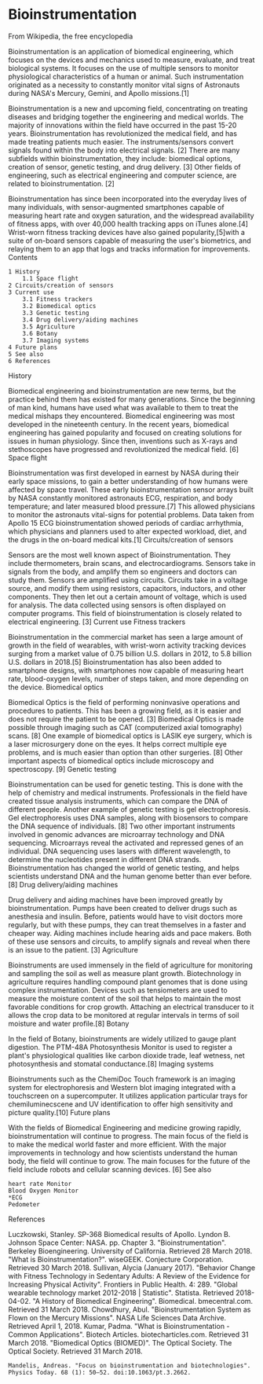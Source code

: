 

	
# Bioinstrumentation
From Wikipedia, the free encyclopedia

Bioinstrumentation is an application of biomedical engineering, which focuses on the devices and mechanics used to measure, evaluate, and treat biological systems. It focuses on the use of multiple sensors to monitor physiological characteristics of a human or animal. Such instrumentation originated as a necessity to constantly monitor vital signs of Astronauts during NASA's Mercury, Gemini, and Apollo missions.[1]

Bioinstrumentation is a new and upcoming field, concentrating on treating diseases and bridging together the engineering and medical worlds. The majority of innovations within the field have occurred in the past 15-20 years. Bioinstrumentation has revolutionized the medical field, and has made treating patients much easier. The instruments/sensors convert signals found within the body into electrical signals. [2] There are many subfields within bioinstrumentation, they include: biomedical options, creation of sensor, genetic testing, and drug delivery. [3] Other fields of engineering, such as electrical engineering and computer science, are related to bioinstrumentation. [2]

Bioinstrumentation has since been incorporated into the everyday lives of many individuals, with sensor-augmented smartphones capable of measuring heart rate and oxygen saturation, and the widespread availability of fitness apps, with over 40,000 health tracking apps on iTunes alone.[4] Wrist-worn fitness tracking devices have also gained popularity,[5]with a suite of on-board sensors capable of measuring the user's biometrics, and relaying them to an app that logs and tracks information for improvements.
Contents

    1 History
        1.1 Space flight
    2 Circuits/creation of sensors
    3 Current use
        3.1 Fitness trackers
        3.2 Biomedical optics
        3.3 Genetic testing
        3.4 Drug delivery/aiding machines
        3.5 Agriculture
        3.6 Botany
        3.7 Imaging systems
    4 Future plans
    5 See also
    6 References

History

Biomedical engineering and bioinstrumentation are new terms, but the practice behind them has existed for many generations. Since the beginning of man kind, humans have used what was available to them to treat the medical mishaps they encountered. Biomedical engineering was most developed in the nineteenth century. In the recent years, biomedical engineering has gained popularity and focused on creating solutions for issues in human physiology. Since then, inventions such as X-rays and stethoscopes have progressed and revolutionized the medical field. [6]
Space flight

Bioinstrumentation was first developed in earnest by NASA during their early space missions, to gain a better understanding of how humans were affected by space travel. These early bioinstrumentation sensor arrays built by NASA constantly monitored astronauts ECG, respiration, and body temperature; and later measured blood pressure.[7] This allowed physicians to monitor the astronauts vital-signs for potential problems. Data taken from Apollo 15 ECG bioinstrumentation showed periods of cardiac arrhythmia, which physicians and planners used to alter expected workload, diet, and the drugs in the on-board medical kits.[1]
Circuits/creation of sensors

Sensors are the most well known aspect of Bioinstrumentation. They include thermometers, brain scans, and electrocardiograms. Sensors take in signals from the body, and amplify them so engineers and doctors can study them. Sensors are amplified using circuits. Circuits take in a voltage source, and modify them using resistors, capacitors, inductors, and other components. They then let out a certain amount of voltage, which is used for analysis. The data collected using sensors is often displayed on computer programs. This field of bioinstrumentation is closely related to electrical engineering. [3]
Current use
Fitness trackers

Bioinstrumentation in the commercial market has seen a large amount of growth in the field of wearables, with wrist-worn activity tracking devices surging from a market value of 0.75 billion U.S. dollars in 2012, to 5.8 billion U.S. dollars in 2018.[5] Bioinstrumentation has also been added to smartphone designs, with smartphones now capable of measuring heart rate, blood-oxygen levels, number of steps taken, and more depending on the device.
Biomedical optics

Biomedical Optics is the field of performing noninvasive operations and procedures to patients. This has been a growing field, as it is easier and does not require the patient to be opened. [3] Biomedical Optics is made possible through imaging such as CAT (computerized axial tomography) scans. [8] One example of biomedical optics is LASIK eye surgery, which is a laser microsurgery done on the eyes. It helps correct multiple eye problems, and is much easier than option than other surgeries. [8] Other important aspects of biomedical optics include microscopy and spectroscopy. [9]
Genetic testing

Bioinstrumentation can be used for genetic testing. This is done with the help of chemistry and medical instruments. Professionals in the field have created tissue analysis instruments, which can compare the DNA of different people. Another example of genetic testing is gel electrophoresis. Gel electrophoresis uses DNA samples, along with biosensors to compare the DNA sequence of individuals. [8] Two other important instruments involved in genomic advances are microarray technology and DNA sequencing. Microarrays reveal the activated and repressed genes of an individual. DNA sequencing uses lasers with different wavelength, to determine the nucleotides present in different DNA strands. Bioinstrumentation has changed the world of genetic testing, and helps scientists understand DNA and the human genome better than ever before. [8]
Drug delivery/aiding machines

Drug delivery and aiding machines have been improved greatly by bioinstrumentation. Pumps have been created to deliver drugs such as anesthesia and insulin. Before, patients would have to visit doctors more regularly, but with these pumps, they can treat themselves in a faster and cheaper way. Aiding machines include hearing aids and pace makers. Both of these use sensors and circuits, to amplify signals and reveal when there is an issue to the patient. [3]
Agriculture

Bioinstruments are used immensely in the field of agriculture for monitoring and sampling the soil as well as measure plant growth. Biotechnology in agriculture requires handling compound plant genomes that is done using complex instrumentation. Devices such as tensiometers are used to measure the moisture content of the soil that helps to maintain the most favorable conditions for crop growth. Attaching an electrical transducer to it allows the crop data to be monitored at regular intervals in terms of soil moisture and water profile.[8]
Botany

In the field of Botany, bioinstruments are widely utilized to gauge plant digestion. The PTM-48A Photosynthesis Monitor is used to register a plant's physiological qualities like carbon dioxide trade, leaf wetness, net photosynthesis and stomatal conductance.[8]
Imaging systems

Bioinstruments such as the ChemiDoc Touch framework is an imaging system for electrophoresis and Western blot imaging integrated with a touchscreen on a supercomputer. It utilizes application particular trays for chemiluminecscene and UV identification to offer high sensitivity and picture quality.[10]
Future plans

With the fields of Biomedical Engineering and medicine growing rapidly, bioinstrumentation will continue to progress. The main focus of the field is to make the medical world faster and more efficient. With the major improvements in technology and how scientists understand the human body, the field will continue to grow. The main focuses for the future of the field include robots and cellular scanning devices. [6]
See also

    heart rate Monitor
    Blood Oxygen Monitor
    *ECG
    Pedometer

References

Luczkowski, Stanley. SP-368 Biomedical results of Apollo. Lyndon B. Johnson Space Center: NASA. pp. Chapter 3.
"Bioinstrumentation". Berkeley Bioengineering. University of California. Retrieved 28 March 2018.
"What is Bioinstrumentation?". wiseGEEK. Conjecture Corporation. Retrieved 30 March 2018.
Sullivan, Alycia (January 2017). "Behavior Change with Fitness Technology in Sedentary Adults: A Review of the Evidence for Increasing Physical Activity". Frontiers in Public Health. 4: 289.
"Global wearable technology market 2012-2018 | Statistic". Statista. Retrieved 2018-04-02.
"A History of Biomedical Engineering". Biomedical. bmecentral.com. Retrieved 31 March 2018.
Chowdhury, Abul. "Bioinstrumentation System as Flown on the Mercury Missions". NASA Life Sciences Data Archive. Retrieved April 1, 2018.
Kumar, Padma. "What is Bioinstrumentation - Common Applications". Biotech Articles. biotecharticles.com. Retrieved 31 March 2018.
"Biomedical Optics (BIOMED)". The Optical Society. The Optical Society. Retrieved 31 March 2018.

    Mandelis, Andreas. "Focus on bioinstrumentation and biotechnologies". Physics Today. 68 (1): 50–52. doi:10.1063/pt.3.2662.

